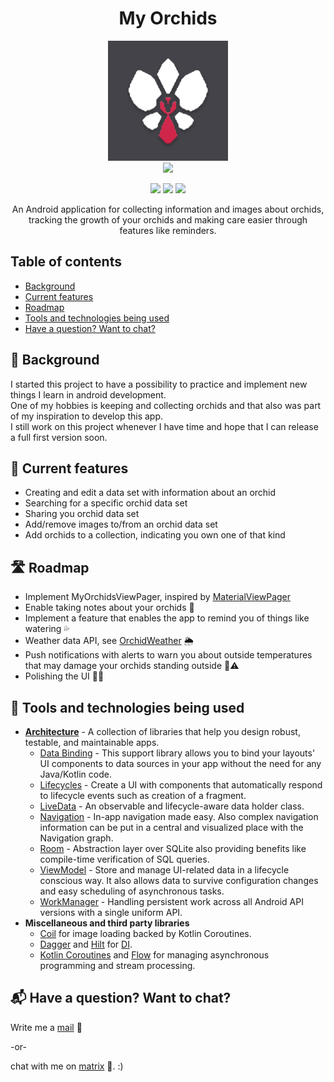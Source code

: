 <h1 align="center">My Orchids</h1>
<p align="center">
    <img alt="MyOrchids" src="myorchids_logo.jpg"/>
    <br>
    <!-- This and other base64 flags are available at https://www.phoca.cz/cssflags/ -->
    <a href="https://github.com/PatrickTheDev/MyOrchids/blob/main/.github/README_de.md">
        <img height="20px" src="https://img.shields.io/badge/DE-flag.svg?color=555555&style=flat&logo=data:image/svg+xml;base64,PHN2ZyB3aWR0aD0iMTAwMCIgeG1sbnM9Imh0dHA6Ly93d3cudzMub3JnLzIwMDAvc3ZnIiBoZWlnaHQ9IjYwMCIgdmlld0JveD0iMCAwIDUgMyI+DQo8cGF0aCBkPSJtMCwwaDV2M2gtNXoiLz4NCjxwYXRoIGZpbGw9IiNkMDAiIGQ9Im0wLDFoNXYyaC01eiIvPg0KPHBhdGggZmlsbD0iI2ZmY2UwMCIgZD0ibTAsMmg1djFoLTV6Ii8+DQo8L3N2Zz4NCg==">
    </a>
</p>

<p align="center">
    <!-- This and other shields are available at https://shields.io/ -->
    <img src="https://img.shields.io/badge/OS-Android-green?style=flat&logo=android"/>
    <img src="https://img.shields.io/badge/API-21%2B-brightgreen.svg?style=flat"/>
    <a href="https://matrix.to/#/@patrickthedev:matrix.org">
        <img src="https://img.shields.io/badge/Chat%20on-matrix-03b381">
    </a>
</p>

<p align="center">
An Android application for collecting information and images about orchids,
tracking the growth of your orchids and making care easier through features like
reminders.
</p>

## Table of contents
<!--ts-->
* [Background](#-background)
* [Current features](#-current-features)
* [Roadmap](#-roadmap)
* [Tools and technologies being used](#-tools-and-technologies-being-used)
* [Have a question? Want to chat?](#-have-a-question-want-to-chat)
<!--te-->

## 📜 Background
<p>
I started this project to have a possibility to practice and implement new things I learn in android development. <br>
One of my hobbies is keeping and collecting orchids and that also was part of my inspiration to develop this app. <br>
I still work on this project whenever I have time and hope that I can release a full first version soon.
</p>

## 🎯 Current features
- Creating and edit a data set with information about an orchid
- Searching for a specific orchid data set
- Sharing you orchid data set
- Add/remove images to/from an orchid data set
- Add orchids to a collection, indicating you own one of that kind

## 🛣 Roadmap
- Implement MyOrchidsViewPager, inspired by [MaterialViewPager](https://github.com/florent37/MaterialViewPager)
- Enable taking notes about your orchids 📝
- Implement a feature that enables the app to remind you of things like watering 💦
- Weather data API, see [OrchidWeather](https://github.com/PatrickTheDev/OrchidWeather) 🌦
- Push notifications with alerts to warn you about outside temperatures that may damage your orchids standing outside 🥶⚠️
- Polishing the UI 💅✨

## 🧰 Tools and technologies being used
- [**Architecture**][0] - A collection of libraries that help you design robust, testable, and maintainable apps.
  - [Data Binding][1] - This support library allows you to bind your layouts' UI components to data sources in your app without the need for any Java/Kotlin code.
  - [Lifecycles][2] - Create a UI with components that automatically respond to lifecycle events such as creation of a fragment.
  - [LiveData][3] - An observable and lifecycle-aware data holder class.
  - [Navigation][4] - In-app navigation made easy. Also complex navigation information can be put in a central and visualized place with the Navigation graph.
  - [Room][5] - Abstraction layer over SQLite also providing benefits like compile-time verification of SQL queries.
  - [ViewModel][6] - Store and manage UI-related data in a lifecycle conscious way. It also allows data to survive configuration changes and easy scheduling of asynchronous tasks.
  - [WorkManager][7] - Handling persistent work across all Android API versions with a single uniform API.
- **Miscellaneous and third party libraries**
  - [Coil][8] for image loading backed by Kotlin Coroutines.
  - [Dagger][9] and [Hilt][10] for [DI][11].
  - [Kotlin Coroutines][12] and [Flow][13] for managing asynchronous programming and stream processing.

<!--
## ℹ️ Getting help
Check the [user manual]() or the wiki for usage instructions. 
See the [help page]() for how to submit a bug report.
-->

## 📬 Have a question? Want to chat?
<p>Write me a <a href="mailto:patrickpaul@posteo.de">mail</a> 📧</p>
<p>-or-</p>
<p>chat with me on <a href="https://matrix.to/#/@patrickthedev:matrix.org">matrix</a> 💬. :)</p>


[0]: https://developer.android.com/topic/architecture
[1]: https://developer.android.com/topic/libraries/data-binding/
[2]: https://developer.android.com/topic/libraries/architecture/lifecycle
[3]: https://developer.android.com/topic/libraries/architecture/livedata
[4]: https://developer.android.com/guide/navigation
[5]: https://developer.android.com/training/data-storage/room
[6]: https://developer.android.com/topic/libraries/architecture/viewmodel
[7]: https://developer.android.com/topic/libraries/architecture/workmanager
[8]: https://github.com/coil-kt/coil
[9]: https://dagger.dev/dev-guide/
[10]: https://dagger.dev/hilt/
[11]: https://developer.android.com/training/dependency-injection
[12]: https://kotlinlang.org/docs/coroutines-overview.html
[13]: https://kotlinlang.org/docs/flow.html

